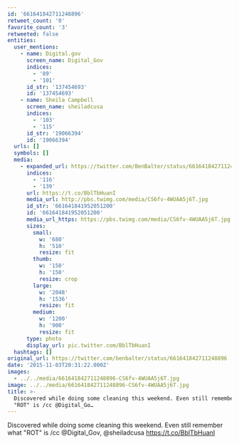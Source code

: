 ```yaml
---
id: '661641842711248896'
retweet_count: '0'
favorite_count: '3'
retweeted: false
entities:
  user_mentions:
    - name: Digital.gov
      screen_name: Digital_Gov
      indices:
        - '89'
        - '101'
      id_str: '137454693'
      id: '137454693'
    - name: Sheila Campbell
      screen_name: sheiladcusa
      indices:
        - '103'
        - '115'
      id_str: '19066394'
      id: '19066394'
  urls: []
  symbols: []
  media:
    - expanded_url: https://twitter.com/BenBalter/status/661641842711248896/photo/1
      indices:
        - '116'
        - '139'
      url: https://t.co/BblTbHuanI
      media_url: http://pbs.twimg.com/media/CS6fv-4WUAA5j6T.jpg
      id_str: '661641841952051200'
      id: '661641841952051200'
      media_url_https: https://pbs.twimg.com/media/CS6fv-4WUAA5j6T.jpg
      sizes:
        small:
          w: '680'
          h: '510'
          resize: fit
        thumb:
          w: '150'
          h: '150'
          resize: crop
        large:
          w: '2048'
          h: '1536'
          resize: fit
        medium:
          w: '1200'
          h: '900'
          resize: fit
      type: photo
      display_url: pic.twitter.com/BblTbHuanI
  hashtags: []
original_url: https://twitter.com/benbalter/status/661641842711248896
date: '2015-11-03T20:31:22.000Z'
images:
  - ../../media/661641842711248896-CS6fv-4WUAA5j6T.jpg
image: ../../media/661641842711248896-CS6fv-4WUAA5j6T.jpg
title: >-
  Discovered while doing some cleaning this weekend. Even still remember what
  "ROT" is /cc @Digital_Go…
---
```


Discovered while doing some cleaning this weekend. Even still remember what "ROT" is /cc @Digital_Gov, @sheiladcusa https://t.co/BblTbHuanI